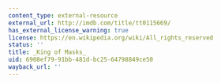 ```yaml
---
content_type: external-resource
external_url: http://imdb.com/title/tt0115669/
has_external_license_warning: true
license: https://en.wikipedia.org/wiki/All_rights_reserved
status: ''
title: _King of Masks_
uid: 6908ef79-91bb-481d-bc25-64798849ce50
wayback_url: ''
---
```

